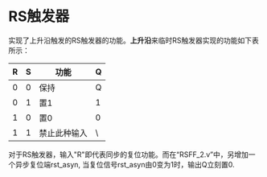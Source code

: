 # RS触发器

实现了上升沿触发的RS触发器的功能。**上升沿**来临时RS触发器实现的功能如下表所示：

| R    | S    | 功能         | Q    |
| ---- | ---- | ------------ | ---- |
| 0    | 0    | 保持         | Q    |
| 0    | 1    | 置1          | 1    |
| 1    | 0    | 置0          | 0    |
| 1    | 1    | 禁止此种输入 | \    |

对于RS触发器，输入"R"即代表同步的复位功能。而在“RSFF_2.v”中，另增加一个异步复位端rst_asyn, 当复位信号rst_asyn由0变为1时，输出Q立刻置0.
